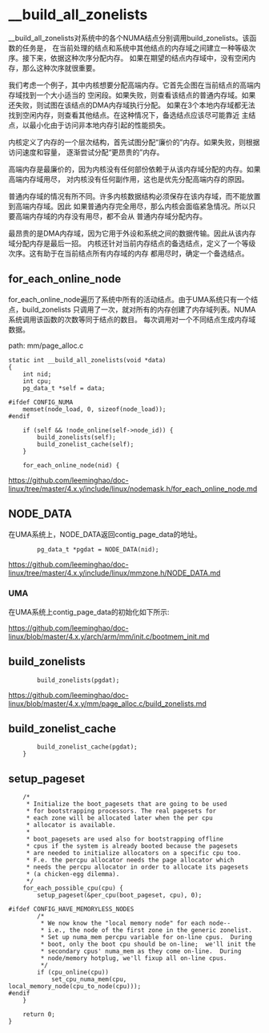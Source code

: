 __build_all_zonelists
========================================

__build_all_zonelists对系统中的各个NUMA结点分别调用build_zonelists。该函数的任务是，
在当前处理的结点和系统中其他结点的内存域之间建立一种等级次序。接下来，依据这种次序分配内存。
如果在期望的结点内存域中，没有空闲内存，那么这种次序就很重要。

我们考虑一个例子，其中内核想要分配高端内存。它首先企图在当前结点的高端内存域找到一个大小适当的
空闲段。如果失败，则查看该结点的普通内存域。如果还失败，则试图在该结点的DMA内存域执行分配。
如果在3个本地内存域都无法找到空闲内存，则查看其他结点。在这种情况下，备选结点应该尽可能靠近
主结点，以最小化由于访问非本地内存引起的性能损失。

内核定义了内存的一个层次结构，首先试图分配“廉价的”内存。如果失败，则根据访问速度和容量，
逐渐尝试分配“更昂贵的”内存。

高端内存是最廉价的，因为内核没有任何部份依赖于从该内存域分配的内存。如果高端内存域用尽，
对内核没有任何副作用，这也是优先分配高端内存的原因。

普通内存域的情况有所不同。许多内核数据结构必须保存在该内存域，而不能放置到高端内存域。因此
如果普通内存完全用尽，那么内核会面临紧急情况。所以只要高端内存域的内存没有用尽，都不会从
普通内存域分配内存。

最昂贵的是DMA内存域，因为它用于外设和系统之间的数据传输。因此从该内存域分配内存是最后一招。
内核还针对当前内存结点的备选结点，定义了一个等级次序。这有助于在当前结点所有内存域的内存
都用尽时，确定一个备选结点。

for_each_online_node
----------------------------------------

for_each_online_node遍历了系统中所有的活动结点。由于UMA系统只有一个结点，build_zonelists
只调用了一次，就对所有的内存创建了内存域列表。NUMA系统调用该函数的次数等同于结点的数目。
每次调用对一个不同结点生成内存域数据。

path: mm/page_alloc.c
```
static int __build_all_zonelists(void *data)
{
    int nid;
    int cpu;
    pg_data_t *self = data;

#ifdef CONFIG_NUMA
    memset(node_load, 0, sizeof(node_load));
#endif

    if (self && !node_online(self->node_id)) {
        build_zonelists(self);
        build_zonelist_cache(self);
    }

    for_each_online_node(nid) {
```

https://github.com/leeminghao/doc-linux/tree/master/4.x.y/include/linux/nodemask.h/for_each_online_node.md

NODE_DATA
----------------------------------------

在UMA系统上，NODE_DATA返回contig_page_data的地址。

```
        pg_data_t *pgdat = NODE_DATA(nid);
```

https://github.com/leeminghao/doc-linux/tree/master/4.x.y/include/linux/mmzone.h/NODE_DATA.md

### UMA

在UMA系统上contig_page_data的初始化如下所示:

https://github.com/leeminghao/doc-linux/blob/master/4.x.y/arch/arm/mm/init.c/bootmem_init.md

build_zonelists
----------------------------------------

```
        build_zonelists(pgdat);
```

https://github.com/leeminghao/doc-linux/blob/master/4.x.y/mm/page_alloc.c/build_zonelists.md

build_zonelist_cache
----------------------------------------

```
        build_zonelist_cache(pgdat);
    }
```

setup_pageset
----------------------------------------

```
    /*
     * Initialize the boot_pagesets that are going to be used
     * for bootstrapping processors. The real pagesets for
     * each zone will be allocated later when the per cpu
     * allocator is available.
     *
     * boot_pagesets are used also for bootstrapping offline
     * cpus if the system is already booted because the pagesets
     * are needed to initialize allocators on a specific cpu too.
     * F.e. the percpu allocator needs the page allocator which
     * needs the percpu allocator in order to allocate its pagesets
     * (a chicken-egg dilemma).
     */
    for_each_possible_cpu(cpu) {
        setup_pageset(&per_cpu(boot_pageset, cpu), 0);

#ifdef CONFIG_HAVE_MEMORYLESS_NODES
        /*
         * We now know the "local memory node" for each node--
         * i.e., the node of the first zone in the generic zonelist.
         * Set up numa_mem percpu variable for on-line cpus.  During
         * boot, only the boot cpu should be on-line;  we'll init the
         * secondary cpus' numa_mem as they come on-line.  During
         * node/memory hotplug, we'll fixup all on-line cpus.
         */
        if (cpu_online(cpu))
            set_cpu_numa_mem(cpu, local_memory_node(cpu_to_node(cpu)));
#endif
    }

    return 0;
}
```